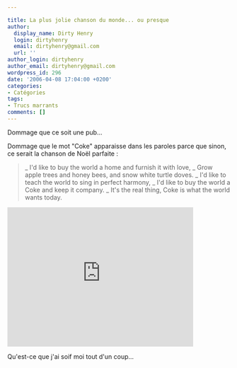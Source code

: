 ```yaml
---

title: La plus jolie chanson du monde... ou presque
author:
  display_name: Dirty Henry
  login: dirtyhenry
  email: dirtyhenry@gmail.com
  url: ''
author_login: dirtyhenry
author_email: dirtyhenry@gmail.com
wordpress_id: 296
date: '2006-04-08 17:04:00 +0200'
categories:
- Catégories
tags:
- Trucs marrants
comments: []
---
```

Dommage que ce soit une pub...

Dommage que le mot "Coke" apparaisse dans les paroles parce que sinon, ce serait la chanson de Noël parfaite :

<blockquote>
_ I'd like to buy the world a home and furnish it with love,
_ Grow apple trees and honey bees, and snow white turtle doves.
_ I'd like to teach the world to sing in perfect harmony,
_ I'd like to buy the world a Coke and keep it company.
_ It's the real thing, Coke is what the world wants today.
</blockquote>

<iframe width="420" height="315" src="http://www.youtube.com/embed/Q8H5263jCGg" frameborder="0" allowfullscreen></iframe>

Qu'est-ce que j'ai soif moi tout d'un coup...
